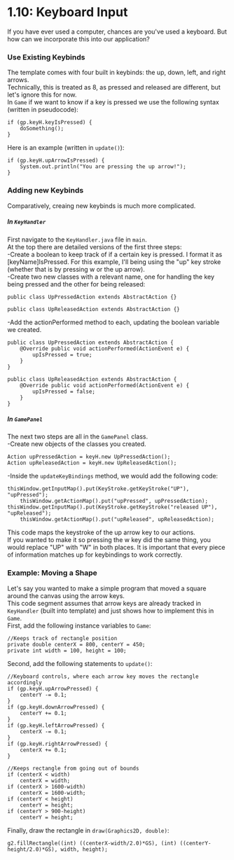 # 1.10: Keyboard Input

If you have ever used a computer, chances are you've used a keyboard. But how can we incorporate this into our application?  

### Use Existing Keybinds

The template comes with four built in keybinds: the up, down, left, and right arrows.  
Technically, this is treated as 8, as pressed and released are different, but let's ignore this for now.  
In `Game` if we want to know if a key is pressed we use the following syntax (written in pseudocode):

    if (gp.keyH.keyIsPressed) {
        doSomething();
    }

Here is an example (written in `update()`):

    if (gp.keyH.upArrowIsPressed) {
        System.out.println("You are pressing the up arrow!");
    }
    
### Adding new Keybinds

Comparatively, creaing new keybinds is much more complicated.  

##### In `KeyHandler`

First navigate to the `KeyHandler.java` file in `main`.  
At the top there are detailed versions of the first three steps:  
-Create a boolean to keep track of if a certain key is pressed. I format it as [keyName]IsPressed. For this example, I'll being using the "up" key stroke (whether that is by pressing w or the up arrow).  
-Create two new classes with a relevant name, one for handling the key being pressed and the other for being released:  

	public class UpPressedAction extends AbstractAction {}
	
	public class UpReleasedAction extends AbstractAction {}

-Add the actionPerformed method to each, updating the boolean variable we created.  

	public class UpPressedAction extends AbstractAction {
		@Override public void actionPerformed(ActionEvent e) {
			upIsPressed = true;
		}
	}

	public class UpReleasedAction extends AbstractAction {
		@Override public void actionPerformed(ActionEvent e) {
			upIsPressed = false;
		}
	}
	    
##### In `GamePanel`

The next two steps are all in the `GamePanel` class.  
-Create new objects of the classes you created.

	Action upPressedAction = keyH.new UpPressedAction();
	Action upReleasedAction = keyH.new UpReleasedAction();
	
-Inside the `updateKeyBindings` method, we would add the following code:

	thisWindow.getInputMap().put(KeyStroke.getKeyStroke("UP"), "upPressed");
		thisWindow.getActionMap().put("upPressed", upPressedAction);
	thisWindow.getInputMap().put(KeyStroke.getKeyStroke("released UP"), "upReleased");
		thisWindow.getActionMap().put("upReleased", upReleasedAction);
		
This code maps the keystroke of the up arrow key to our actions.  
If you wanted to make it so pressing the w key did the same thing, you would replace "UP" with "W" in both places.  It is important that every piece of information matches up for keybindings to work correctly.  

### Example: Moving a Shape

Let's say you wanted to make a simple program that moved a square around the canvas using the arrow keys.  
This code segment assumes that arrow keys are already tracked in `KeyHandler` (built into template) and just shows how to implement this in `Game`.  
First, add the following instance variables to `Game`:  

	//Keeps track of rectangle position
    private double centerX = 800, centerY = 450;
    private int width = 100, height = 100;
	
Second, add the following statements to `update()`:

	//Keyboard controls, where each arrow key moves the rectangle accordingly
	if (gp.keyH.upArrowPressed) {
		centerY -= 0.1;
	}
	if (gp.keyH.downArrowPressed) {
		centerY += 0.1;
	}
	if (gp.keyH.leftArrowPressed) {
		centerX -= 0.1;
	}
	if (gp.keyH.rightArrowPressed) {
		centerX += 0.1;
	}
	
	//Keeps rectangle from going out of bounds
	if (centerX < width)
		centerX = width;
	if (centerX > 1600-width)
		centerX = 1600-width;
	if (centerY < height)
		centerY = height;
	if (centerY > 900-height)
		centerY = height;
	
Finally, draw the rectangle in `draw(Graphics2D, double)`:

	g2.fillRectangle((int) ((centerX-width/2.0)*GS), (int) ((centerY-height/2.0)*GS), width, height);
